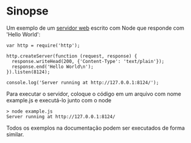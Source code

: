 # Sinopse

<!--type=misc-->

Um exemplo de um [servidor web](http.html) escrito com Node que responde com 'Hello World':

    var http = require('http');

    http.createServer(function (request, response) {
      response.writeHead(200, {'Content-Type': 'text/plain'});
      response.end('Hello World\n');
    }).listen(8124);

    console.log('Server running at http://127.0.0.1:8124/');

Para executar o servidor, coloque o código em um arquivo com nome example.js e executá-lo junto com o node

    > node example.js
    Server running at http://127.0.0.1:8124/

Todos os exemplos na documentação podem ser executados de forma similar.
